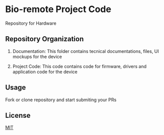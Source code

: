 # Bio-remote Project Code

Repository for Hardware

## Repository Organization

1. Documentation: This folder contains tecnical documentations, files, UI mockups for the device

2. Project Code: This code contains code for firmware, drivers and application code for the device



## Usage

Fork or clone repository and start submiting your PRs


## License
[MIT](https://choosealicense.com/licenses/mit/)